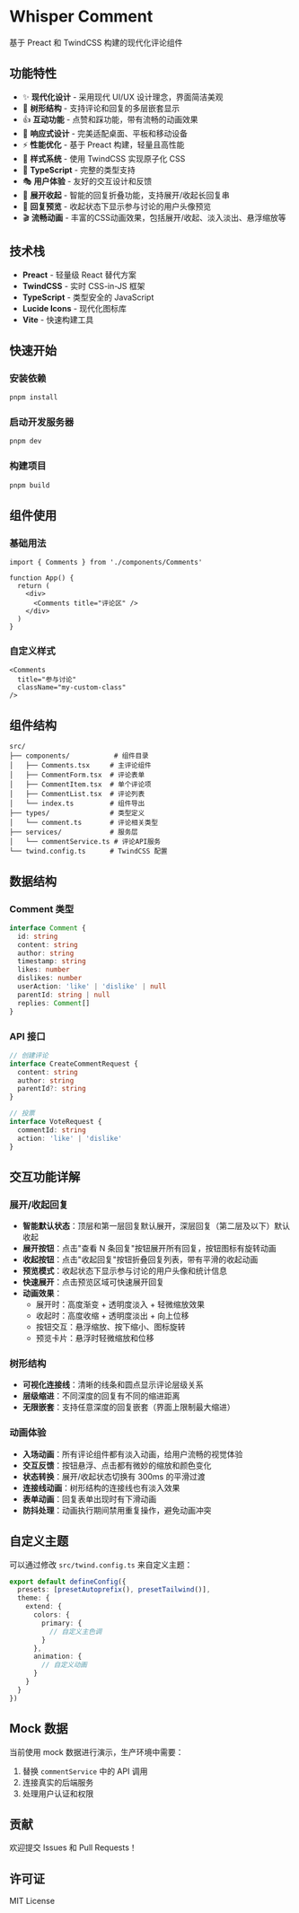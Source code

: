# Whisper Comment

基于 Preact 和 TwindCSS 构建的现代化评论组件

## 功能特性

- ✨ **现代化设计** - 采用现代 UI/UX 设计理念，界面简洁美观
- 🌳 **树形结构** - 支持评论和回复的多层嵌套显示
- 👍 **互动功能** - 点赞和踩功能，带有流畅的动画效果
- 📱 **响应式设计** - 完美适配桌面、平板和移动设备
- ⚡ **性能优化** - 基于 Preact 构建，轻量且高性能
- 🎨 **样式系统** - 使用 TwindCSS 实现原子化 CSS
- 🔧 **TypeScript** - 完整的类型支持
- 🎭 **用户体验** - 友好的交互设计和反馈
- 🔀 **展开收起** - 智能的回复折叠功能，支持展开/收起长回复串
- 👥 **回复预览** - 收起状态下显示参与讨论的用户头像预览
- 🎬 **流畅动画** - 丰富的CSS动画效果，包括展开/收起、淡入淡出、悬浮缩放等

## 技术栈

- **Preact** - 轻量级 React 替代方案
- **TwindCSS** - 实时 CSS-in-JS 框架
- **TypeScript** - 类型安全的 JavaScript
- **Lucide Icons** - 现代化图标库
- **Vite** - 快速构建工具

## 快速开始

### 安装依赖

```bash
pnpm install
```

### 启动开发服务器

```bash
pnpm dev
```

### 构建项目

```bash
pnpm build
```

## 组件使用

### 基础用法

```tsx
import { Comments } from './components/Comments'

function App() {
  return (
    <div>
      <Comments title="评论区" />
    </div>
  )
}
```

### 自定义样式

```tsx
<Comments 
  title="参与讨论" 
  className="my-custom-class"
/>
```

## 组件结构

```
src/
├── components/           # 组件目录
│   ├── Comments.tsx     # 主评论组件
│   ├── CommentForm.tsx  # 评论表单
│   ├── CommentItem.tsx  # 单个评论项
│   ├── CommentList.tsx  # 评论列表
│   └── index.ts         # 组件导出
├── types/               # 类型定义
│   └── comment.ts       # 评论相关类型
├── services/            # 服务层
│   └── commentService.ts # 评论API服务
└── twind.config.ts      # TwindCSS 配置
```

## 数据结构

### Comment 类型

```typescript
interface Comment {
  id: string
  content: string
  author: string
  timestamp: string
  likes: number
  dislikes: number
  userAction: 'like' | 'dislike' | null
  parentId: string | null
  replies: Comment[]
}
```

### API 接口

```typescript
// 创建评论
interface CreateCommentRequest {
  content: string
  author: string
  parentId?: string
}

// 投票
interface VoteRequest {
  commentId: string
  action: 'like' | 'dislike'
}
```

## 交互功能详解

### 展开/收起回复

- **智能默认状态**：顶层和第一层回复默认展开，深层回复（第二层及以下）默认收起
- **展开按钮**：点击"查看 N 条回复"按钮展开所有回复，按钮图标有旋转动画
- **收起按钮**：点击"收起回复"按钮折叠回复列表，带有平滑的收起动画
- **预览模式**：收起状态下显示参与讨论的用户头像和统计信息
- **快速展开**：点击预览区域可快速展开回复
- **动画效果**：
  - 展开时：高度渐变 + 透明度淡入 + 轻微缩放效果
  - 收起时：高度收缩 + 透明度淡出 + 向上位移
  - 按钮交互：悬浮缩放、按下缩小、图标旋转
  - 预览卡片：悬浮时轻微缩放和位移

### 树形结构

- **可视化连接线**：清晰的线条和圆点显示评论层级关系
- **层级缩进**：不同深度的回复有不同的缩进距离
- **无限嵌套**：支持任意深度的回复嵌套（界面上限制最大缩进）

### 动画体验

- **入场动画**：所有评论组件都有淡入动画，给用户流畅的视觉体验
- **交互反馈**：按钮悬浮、点击都有微妙的缩放和颜色变化
- **状态转换**：展开/收起状态切换有 300ms 的平滑过渡
- **连接线动画**：树形结构的连接线也有淡入效果
- **表单动画**：回复表单出现时有下滑动画
- **防抖处理**：动画执行期间禁用重复操作，避免动画冲突

## 自定义主题

可以通过修改 `src/twind.config.ts` 来自定义主题：

```typescript
export default defineConfig({
  presets: [presetAutoprefix(), presetTailwind()],
  theme: {
    extend: {
      colors: {
        primary: {
          // 自定义主色调
        }
      },
      animation: {
        // 自定义动画
      }
    }
  }
})
```

## Mock 数据

当前使用 mock 数据进行演示，生产环境中需要：

1. 替换 `commentService` 中的 API 调用
2. 连接真实的后端服务
3. 处理用户认证和权限

## 贡献

欢迎提交 Issues 和 Pull Requests！

## 许可证

MIT License 
